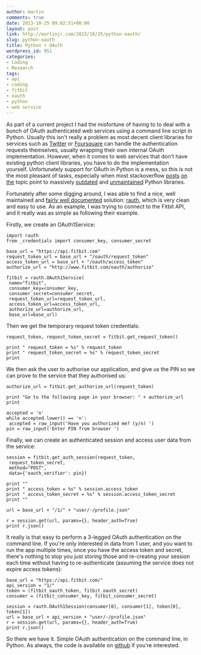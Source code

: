 ```yaml
---
author: martin
comments: true
date: 2013-10-25 09:02:51+00:00
layout: post
link: http://martinjc.com/2013/10/25/python-oauth/
slug: python-oauth
title: Python + OAuth
wordpress_id: 951
categories:
- Coding
- Research
tags:
- api
- coding
- fitbit
- oauth
- python
- web service
---
```


As part of a current project I had the misfortune of having to to deal with a bunch of OAuth authenticated web services using a command line script in Python. Usually this isn't really a problem as most decent client libraries for services such as [Twitter](https://github.com/tweepy/tweepy) or [Foursquare](https://pypi.python.org/pypi/foursquare) can handle the authentication requests themselves, usually wrapping their own internal OAuth implementation. However, when it comes to web services that don't have existing python client libraries, you have to do the implementation yourself. Unfortunately support for OAuth in Python is a mess, so this is not the most pleasant of tasks, especially when most stackoverflow [posts](http://stackoverflow.com/questions/12628246/how-to-send-oauth-request-with-python-oauth2) [on](http://stackoverflow.com/questions/15610749/github-api-v3-access-via-python-oauth2-library-redirect-issue) [the](http://stackoverflow.com/questions/1666415/python-oauth-library) topic point to massively [outdated](http://code.daaku.org/python-oauth/) and [unmaintained](https://github.com/simplegeo/python-oauth2) Python libraries.

Fortunately after some digging around, I was able to find a nice, well maintained and [fairly well documented](https://rauth.readthedocs.org/en/latest/) solution: [rauth](https://github.com/litl/rauth), which is very clean and easy to use. As an example, I was trying to connect to the Fitbit API, and it really was as simple as following their example.

Firstly, we create an OAuth1Service:

    
    import rauth
    from _credentials import consumer_key, consumer_secret
    
    base_url = "https://api.fitbit.com"
    request_token_url = base_url + "/oauth/request_token"
    access_token_url = base_url + "/oauth/access_token"
    authorize_url = "http://www.fitbit.com/oauth/authorize"
    
    fitbit = rauth.OAuth1Service(
     name="fitbit",
     consumer_key=consumer_key,
     consumer_secret=consumer_secret,
     request_token_url=request_token_url,
     access_token_url=access_token_url,
     authorize_url=authorize_url,
     base_url=base_url)


Then we get the temporary request token credentials:

    
    
    request_token, request_token_secret = fitbit.get_request_token()
    
    print " request_token = %s" % request_token
    print " request_token_secret = %s" % request_token_secret
    print


We then ask the user to authorise our application, and give us the PIN so we can prove to the service that they authorised us:

    
    authorize_url = fitbit.get_authorize_url(request_token)
    
    print "Go to the following page in your browser: " + authorize_url
    print
    
    accepted = 'n'
    while accepted.lower() == 'n':
     accepted = raw_input('Have you authorized me? (y/n) ')
    pin = raw_input('Enter PIN from browser ')


Finally, we can create an authenticated session and access user data from the service:

    
    session = fitbit.get_auth_session(request_token,
     request_token_secret,
     method="POST",
     data={'oauth_verifier': pin})
    
    print ""
    print " access_token = %s" % session.access_token
    print " access_token_secret = %s" % session.access_token_secret
    print ""
    
    url = base_url + "/1/" + "user/-/profile.json"
    
    r = session.get(url, params={}, header_auth=True)
    print r.json()


It really is that easy to perform a 3-legged OAuth authentication on the command line. If you're only interested in data from 1 user, and you want to run the app multiple times, once you have the access token and secret, there's nothing to stop you just storing those and re-creating your session each time without having to re-authenticate (assuming the service does not expire access tokens):

    
    base_url = "https://api.fitbit.com/"
    api_version = "1/"
    token = (fitbit_oauth_token, fitbit_oauth_secret)
    consumer = (fitbit_consumer_key, fitbit_consumer_secret)
    
    session = rauth.OAuth1Session(consumer[0], consumer[1], token[0], token[1])
    url = base_url + api_version + "user/-/profile.json"
    r = session.get(url, params={}, header_auth=True)
    print r.json()


So there we have it. Simple OAuth authentication on the command line, in Python. As always, the code is available on [github](https://github.com/martinjc/rauth---fitbit-example) if you're interested.
